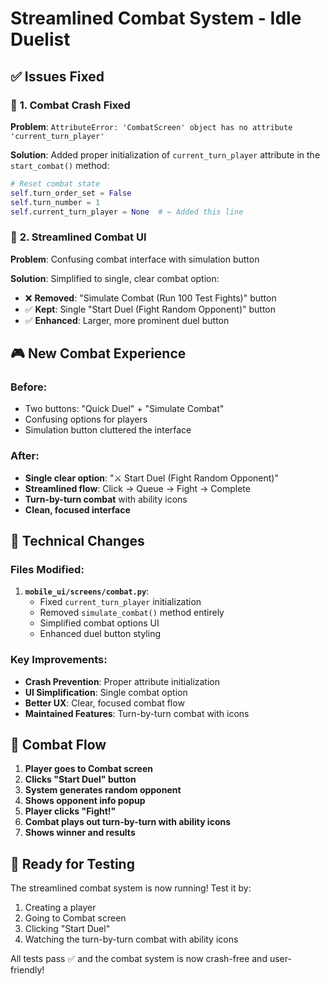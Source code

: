 # Streamlined Combat System - Idle Duelist

## ✅ **Issues Fixed**

### 🐛 **1. Combat Crash Fixed**
**Problem**: `AttributeError: 'CombatScreen' object has no attribute 'current_turn_player'`

**Solution**: Added proper initialization of `current_turn_player` attribute in the `start_combat()` method:
```python
# Reset combat state
self.turn_order_set = False
self.turn_number = 1
self.current_turn_player = None  # ← Added this line
```

### 🎯 **2. Streamlined Combat UI**
**Problem**: Confusing combat interface with simulation button

**Solution**: Simplified to single, clear combat option:
- ❌ **Removed**: "Simulate Combat (Run 100 Test Fights)" button
- ✅ **Kept**: Single "Start Duel (Fight Random Opponent)" button
- ✅ **Enhanced**: Larger, more prominent duel button

## 🎮 **New Combat Experience**

### **Before**:
- Two buttons: "Quick Duel" + "Simulate Combat"
- Confusing options for players
- Simulation button cluttered the interface

### **After**:
- **Single clear option**: "⚔️ Start Duel (Fight Random Opponent)"
- **Streamlined flow**: Click → Queue → Fight → Complete
- **Turn-by-turn combat** with ability icons
- **Clean, focused interface**

## 🔧 **Technical Changes**

### **Files Modified**:
1. **`mobile_ui/screens/combat.py`**:
   - Fixed `current_turn_player` initialization
   - Removed `simulate_combat()` method entirely
   - Simplified combat options UI
   - Enhanced duel button styling

### **Key Improvements**:
- **Crash Prevention**: Proper attribute initialization
- **UI Simplification**: Single combat option
- **Better UX**: Clear, focused combat flow
- **Maintained Features**: Turn-by-turn combat with icons

## 🎯 **Combat Flow**

1. **Player goes to Combat screen**
2. **Clicks "Start Duel" button**
3. **System generates random opponent**
4. **Shows opponent info popup**
5. **Player clicks "Fight!"**
6. **Combat plays out turn-by-turn with ability icons**
7. **Shows winner and results**

## 🚀 **Ready for Testing**

The streamlined combat system is now running! Test it by:
1. Creating a player
2. Going to Combat screen
3. Clicking "Start Duel"
4. Watching the turn-by-turn combat with ability icons

All tests pass ✅ and the combat system is now crash-free and user-friendly!






